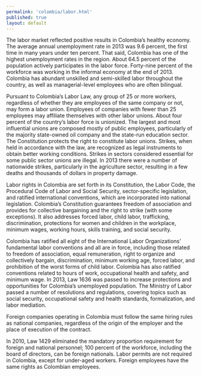 ```yaml
--- 
permalink: 'colombia/labor.html' 
published: true 
layout: default
---
```

The labor market reflected positive results in Colombia’s healthy economy. The average annual unemployment rate in 2013 was 9.6 percent, the first time in many years under ten percent. That said, Colombia has one of the highest unemployment rates in the region. About 64.5 percent of the population actively participates in the labor force. Forty-nine percent of the workforce was working in the informal economy at the end of 2013. Colombia has abundant unskilled and semi-skilled labor throughout the country, as well as managerial-level employees who are often bilingual.

Pursuant to Colombia’s Labor Law, any group of 25 or more workers, regardless of whether they are employees of the same company or not, may form a labor union. Employees of companies with fewer than 25 employees may affiliate themselves with other labor unions. About four percent of the country’s labor force is unionized. The largest and most influential unions are composed mostly of public employees, particularly of the majority state-owned oil company and the state-run education sector. The Constitution protects the right to constitute labor unions. Strikes, when held in accordance with the law, are recognized as legal instruments to obtain better working conditions. Strikes in sectors considered essential for some public sector unions are illegal. In 2013 there were a number of nationwide strikes, particularly in the agriculture sector, resulting in a few deaths and thousands of dollars in property damage.

Labor rights in Colombia are set forth in its Constitution, the Labor Code, the Procedural Code of Labor and Social Security, sector-specific legislation, and ratified international conventions, which are incorporated into national legislation. Colombia’s Constitution guarantees freedom of association and provides for collective bargaining and the right to strike (with some exceptions). It also addresses forced labor, child labor, trafficking, discrimination, protections for women and children in the workplace, minimum wages, working hours, skills training, and social security.

Colombia has ratified all eight of the International Labor Organizations’ fundamental labor conventions and all are in force, including those related to freedom of association, equal remuneration, right to organize and collectively bargain, discrimination, minimum working age, forced labor, and prohibition of the worst forms of child labor. Colombia has also ratified conventions related to hours of work, occupational health and safety, and minimum wage. In 2013, Law 1636 was passed to increase protections and opportunities for Colombia’s unemployed population. The Ministry of Labor passed a number of resolutions and regulations, covering topics such as social security, occupational safety and health standards, formalization, and labor mediation.

Foreign companies operating in Colombia must follow the same hiring rules as national companies, regardless of the origin of the employer and the place of execution of the contract.

In 2010, Law 1429 eliminated the mandatory proportion requirement for foreign and national personnel; 100 percent of the workforce, including the board of directors, can be foreign nationals. Labor permits are not required in Colombia, except for under-aged workers. Foreign employees have the same rights as Colombian employees.
